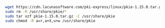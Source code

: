 ﻿```sh
wget https://cdn.lacunasoftware.com/pki-express/linux/pkie-1.15.0.tar.gz
sudo rm -R /usr/share/pkie/*
sudo tar xzf pkie-1.15.0.tar.gz -C /usr/share/pkie
sudo chmod -R a=r,a+X,u+w /usr/share/pkie
```

